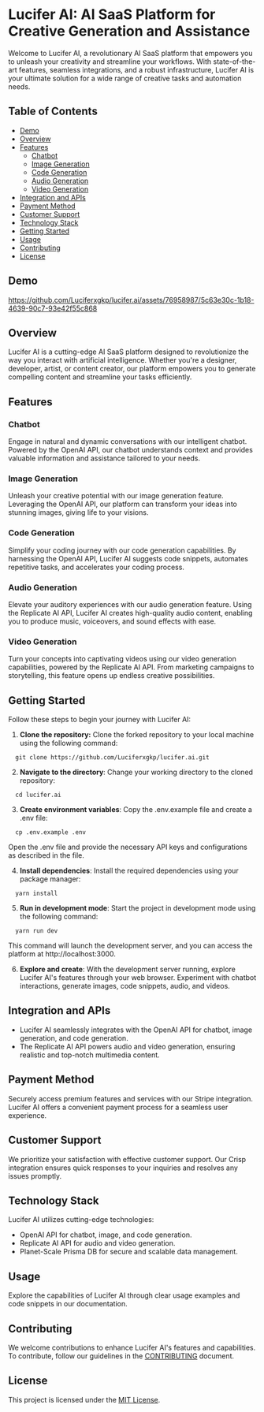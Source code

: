 # Lucifer AI: AI SaaS Platform for Creative Generation and Assistance

Welcome to Lucifer AI, a revolutionary AI SaaS platform that empowers you to unleash your creativity and streamline your workflows. With state-of-the-art features, seamless integrations, and a robust infrastructure, Lucifer AI is your ultimate solution for a wide range of creative tasks and automation needs.

## Table of Contents

- [Demo](#demo)
- [Overview](#overview)
- [Features](#features)
  - [Chatbot](#chatbot)
  - [Image Generation](#image-generation)
  - [Code Generation](#code-generation)
  - [Audio Generation](#audio-generation)
  - [Video Generation](#video-generation)
- [Integration and APIs](#integration-and-apis)
- [Payment Method](#payment-method)
- [Customer Support](#customer-support)
- [Technology Stack](#technology-stack)
- [Getting Started](#getting-started)
- [Usage](#usage)
- [Contributing](#contributing)
- [License](#license)

## Demo

https://github.com/Luciferxgkp/lucifer.ai/assets/76958987/5c63e30c-1b18-4639-90c7-93e42f55c868

## Overview

Lucifer AI is a cutting-edge AI SaaS platform designed to revolutionize the way you interact with artificial intelligence. Whether you're a designer, developer, artist, or content creator, our platform empowers you to generate compelling content and streamline your tasks efficiently.

## Features

### Chatbot

Engage in natural and dynamic conversations with our intelligent chatbot. Powered by the OpenAI API, our chatbot understands context and provides valuable information and assistance tailored to your needs.

### Image Generation

Unleash your creative potential with our image generation feature. Leveraging the OpenAI API, our platform can transform your ideas into stunning images, giving life to your visions.

### Code Generation

Simplify your coding journey with our code generation capabilities. By harnessing the OpenAI API, Lucifer AI suggests code snippets, automates repetitive tasks, and accelerates your coding process.

### Audio Generation

Elevate your auditory experiences with our audio generation feature. Using the Replicate AI API, Lucifer AI creates high-quality audio content, enabling you to produce music, voiceovers, and sound effects with ease.

### Video Generation

Turn your concepts into captivating videos using our video generation capabilities, powered by the Replicate AI API. From marketing campaigns to storytelling, this feature opens up endless creative possibilities.

## Getting Started

Follow these steps to begin your journey with Lucifer AI:

1. **Clone the repository:** Clone the forked repository to your local machine using the following command:

```shell
  git clone https://github.com/Luciferxgkp/lucifer.ai.git
```

2. **Navigate to the directory**: Change your working directory to the cloned repository:

```shell
  cd lucifer.ai
```

3. **Create environment variables**: Copy the .env.example file and create a .env file:

```shell
  cp .env.example .env
```

Open the .env file and provide the necessary API keys and configurations as described in the file.

4. **Install dependencies**: Install the required dependencies using your package manager:

```shell
  yarn install
```

5. **Run in development mode**: Start the project in development mode using the following command:

```shell
  yarn run dev
```

This command will launch the development server, and you can access the platform at http://localhost:3000.

6. **Explore and create**: With the development server running, explore Lucifer AI's features through your web browser. Experiment with chatbot interactions, generate images, code snippets, audio, and videos.

## Integration and APIs

- Lucifer AI seamlessly integrates with the OpenAI API for chatbot, image generation, and code generation.
- The Replicate AI API powers audio and video generation, ensuring realistic and top-notch multimedia content.

## Payment Method

Securely access premium features and services with our Stripe integration. Lucifer AI offers a convenient payment process for a seamless user experience.

## Customer Support

We prioritize your satisfaction with effective customer support. Our Crisp integration ensures quick responses to your inquiries and resolves any issues promptly.

## Technology Stack

Lucifer AI utilizes cutting-edge technologies:

- OpenAI API for chatbot, image, and code generation.
- Replicate AI API for audio and video generation.
- Planet-Scale Prisma DB for secure and scalable data management.

## Usage

Explore the capabilities of Lucifer AI through clear usage examples and code snippets in our documentation.

## Contributing

We welcome contributions to enhance Lucifer AI's features and capabilities. To contribute, follow our guidelines in the [CONTRIBUTING](CONTRIBUTING.md) document.

## License

This project is licensed under the [MIT License](LICENSE).
